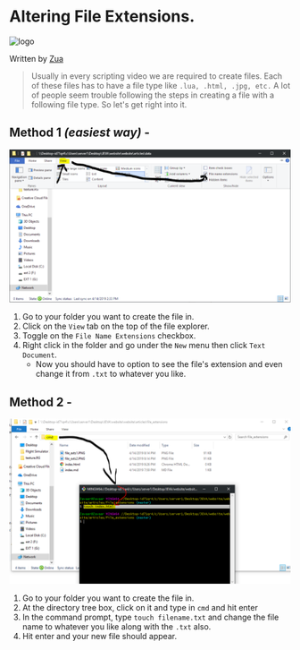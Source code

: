 [zua]: https://github.com/thatziv
[logo]: https://raw.githubusercontent.com/jevajs/jeva-screen/master/main.png
# Altering File Extensions.
![logo][logo]

 Written by [Zua][zua]
 > Usually in every scripting video we are required to create files. Each of these files has to have a file type like `.lua, .html, .jpg, etc.` A lot of people seem trouble following the steps in creating a file with a following file type. So let's get right into it.
 
## Method 1 *(easiest way)* - 
 ![helpme](file_exts1.PNG)
 1. Go to your folder you want to create the file in.
 2. Click on the `View` tab on the top of the file explorer.
 3. Toggle on the `File Name Extensions` checkbox.
 4. Right click in the folder and go under the `New` menu then click `Text Document`.
    - Now you should have to option to see the file's extension and even change it from `.txt` to whatever you like.
 
## Method 2 -
![helpme2](file_exts2.PNG)
 1. Go to your folder you want to create the file in.
 2. At the directory tree box, click on it and type in `cmd` and hit enter
 3. In the command prompt, type `touch filename.txt` and change the file name to whatever you like along with the `.txt` also.
 4. Hit enter and your new file should appear. 
 
 